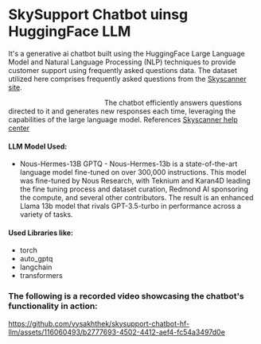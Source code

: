 # SkySupport Chatbot uinsg HuggingFace LLM
It's a generative ai chatbot built using the HuggingFace Large Language Model and Natural Language Processing (NLP) techniques to provide customer support using frequently asked questions data. The dataset utilized here comprises frequently asked questions from the [Skyscanner site](https://www.skyscanner.net/).

&nbsp;&nbsp;&nbsp;&nbsp;&nbsp;&nbsp;&nbsp;&nbsp;&nbsp;&nbsp;&nbsp;&nbsp;&nbsp;&nbsp;&nbsp;&nbsp;&nbsp;&nbsp;&nbsp;&nbsp;&nbsp;&nbsp;&nbsp;&nbsp;&nbsp;&nbsp;&nbsp;&nbsp;&nbsp;&nbsp;&nbsp;&nbsp;&nbsp;&nbsp;&nbsp;&nbsp;&nbsp;&nbsp;&nbsp;&nbsp;&nbsp;&nbsp;&nbsp;&nbsp;&nbsp;&nbsp;&nbsp;&nbsp; The chatbot efficiently answers questions directed to it and generates new responses each time, leveraging the capabilities of the large language model. 
References [Skyscanner help center](https://help.skyscanner.net/hc/en-us/categories/200151281-Searching)

#### LLM Model Used:

- Nous-Hermes-13B GPTQ  -  Nous-Hermes-13b is a state-of-the-art language model fine-tuned on over 300,000 instructions. This model was fine-tuned by Nous Research, with Teknium and Karan4D leading the fine tuning process and dataset curation, Redmond AI sponsoring the compute, and several other contributors. The result is an enhanced Llama 13b model that rivals GPT-3.5-turbo in performance across a variety of tasks.

#### Used Libraries like:
- torch
- auto_gptq
- langchain
- transformers
  
### The following is a recorded video showcasing the chatbot's functionality in action:
https://github.com/vysakhthek/skysupport-chatbot-hf-llm/assets/116060493/b2777693-4502-4412-aef4-fc54a3497d0e



